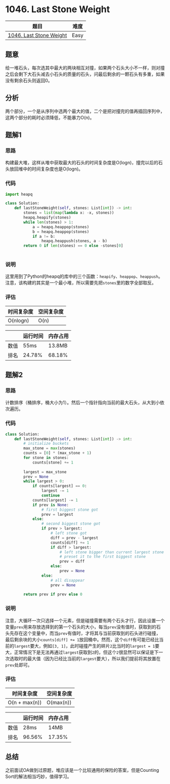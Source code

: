 # 1046. Last Stone Weight

| 题目 | 难度 |
| ---- | ---- |
| [1046. Last Stone Weight](https://leetcode.com/problems/last-stone-weight/) | Easy |

## 题意

给一堆石头，每次选其中最大的两块相互对撞，如果两个石头大小不一样，则对撞之后会剩下大石头减去小石头的质量的石头，问最后剩余的一颗石头有多重，如果没有剩余石头则返回0。

## 分析

两个部分，一个是从序列中选两个最大的值，二个是把对撞完的值再插回序列中，这两个部分的耗时必须降低，不能暴力O(n)。

## 题解1

### 思路

构建最大堆，这样从堆中获取最大的石头的时间复杂度是O(logn)，撞完以后的石头放回堆中的时间复杂度也是O(logn)。

### 代码

```python
import heapq

class Solution:
    def lastStoneWeight(self, stones: List[int]) -> int:
        stones = list(map(lambda x: -x, stones))
        heapq.heapify(stones)
        while len(stones) > 1:
            a = heapq.heappop(stones)
            b = heapq.heappop(stones)
            if a != b:
                heapq.heappush(stones, a - b)
        return 0 if len(stones) == 0 else -stones[0]
        
```

### 说明

这里用到了Python的heapq的库中的三个函数：`heapify`、`heappop`、`heappush`。注意，该构建的其实是一个最小堆，所以需要先把`stones`里的数字全部取反。

### 评估

| 时间复杂度 | 空间复杂度 |
| ---- | ---- |
| O(nlogn) | O(n) |

| | 运行时间 | 内存占用 |
| ---- | ---- | ---- |
| 数值 | 55ms | 13.8MB |
| 排名 | 24.78% | 68.18% |

## 题解2

### 思路

计数排序（桶排序，桶大小为1）。然后一个指针指向当前的最大石头，从大到小依次遍历。

### 代码

```python
class Solution:
    def lastStoneWeight(self, stones: List[int]) -> int:
        # initialize buckets
        max_stone = max(stones)
        counts = [0] * (max_stone + 1)
        for stone in stones:
            counts[stone] += 1
        
        largest = max_stone
        prev = None
        while largest > 0:
            if counts[largest] == 0:
                largest -= 1
                continue
            counts[largest] -= 1
            if prev is None:
                # first biggest stone got
                prev = largest
            else:
                # second biggest stone got
                if prev > largest:
                    # left stone got
                    diff = prev - largest
                    counts[diff] += 1
                    if diff > largest:
                        # left stone bigger than current largest stone
                        # preset it to the first biggest stone
                        prev = diff
                    else:
                        prev = None
                else:
                    # all disappear
                    prev = None
            
        return prev if prev else 0
```

### 说明

注意，大循环一次只选择一个元素，但是碰撞需要有两个石头才行，因此设置一个变量`prev`用来存放选择到的第一个石头的大小，每当`prev`没有值时，获取到的石头先存在这个变量中，而当`prev`有值时，才将其与当前获取到的石头进行碰撞，最后剩余块的大小`counts[diff] += 1`放回桶中。然而，这个`diff`有可能已经比当前的`largest`要大，例如`[3, 1]`，此时碰撞产生的碎片`2`比当时的`largest = 1`要大，正常情况下是无法再通过`largest`获取到`2`的，但这个`2`很显然可以保证是下一次选取时的最大值（因为已经比当前的`largest`要大），所以我们提前将其放置在`prev`处即可。

### 评估

| 时间复杂度 | 空间复杂度 |
| ---- | ---- |
| O(n + max(n)) | O(max(n)) |

| | 运行时间 | 内存占用 |
| ---- | ---- | ---- |
| 数值 | 28ms | 14MB |
| 排名 | 96.56% | 17.35% |

## 总结

之前面试OA做到过原题，堆应该是一个比较通用的保险的答案，但是Counting Sort的解法相当巧妙，值得学习。
